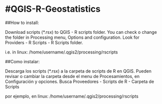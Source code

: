 #QGIS-R-Geostatistics
====================

##How to install:

Download scripts (*.rsx) to QGIS - R scripts folder. You can check o change the folder in Processing menu, Options and configuration. Look for Providers - R Scripts - R Scripts folder.

i.e. in linux: /home/username/.qgis2/processing/rscripts

##Como instalar:

Descarga los scripts (*.rsx) a la carpeta de scripts de R en QGIS. Pueden revisar o cambiar la carpeta desde el menu de Procesamientos, en Configuración y opciones. Busca Proveedores - Scripts de R - Carpeta de Scripts

por ejemplo, en linux: /home/username/.qgis2/processing/rscripts




